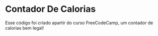 # Contador De Calorias
Esse código foi criado apartir do curso FreeCodeCamp, um contador de calorias bem legal!
